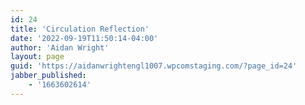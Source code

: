 ```yaml
---
id: 24
title: 'Circulation Reflection'
date: '2022-09-19T11:50:14-04:00'
author: 'Aidan Wright'
layout: page
guid: 'https://aidanwrightengl1007.wpcomstaging.com/?page_id=24'
jabber_published:
    - '1663602614'
---
```


